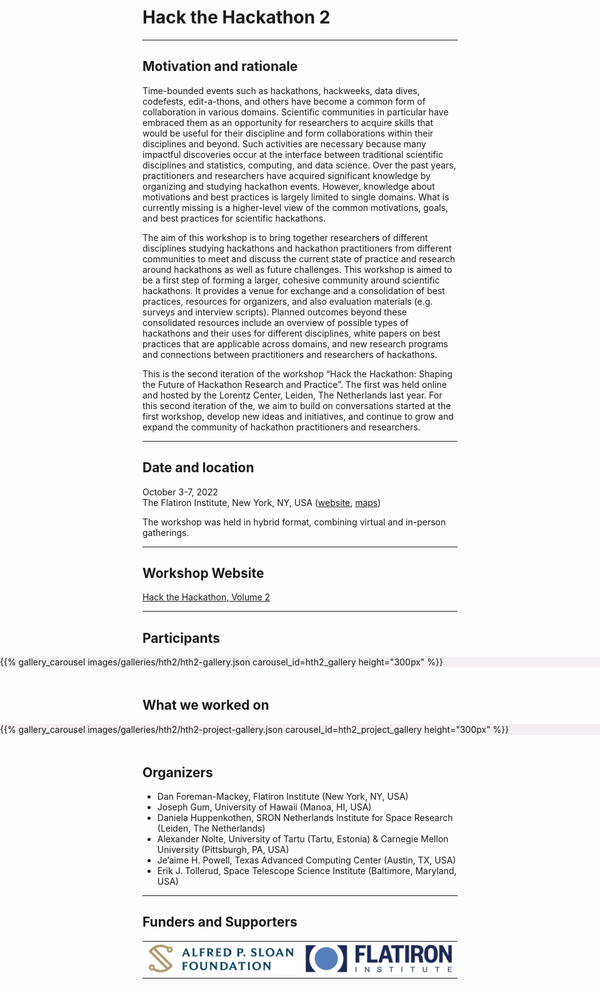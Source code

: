 <!--
.. title: Hack the Hackathon vol. 2
.. slug: events/hth2
.. hide_title: false
.. date: 2024-11-21 19:31:58 UTC
.. tags: 
.. category: 
.. link: 
.. description: 
.. type: text
-->

# Hack the Hackathon 2

---

## Motivation and rationale
Time-bounded events such as hackathons, hackweeks, data dives, codefests, edit-a-thons, and others have become a common form of collaboration in various domains. Scientific communities in particular have embraced them as an opportunity for researchers to acquire skills that would be useful for their discipline and form collaborations within their disciplines and beyond. Such activities are necessary because many impactful discoveries occur at the interface between traditional scientific disciplines and statistics, computing, and data science. Over the past years, practitioners and researchers have acquired significant knowledge by organizing and studying hackathon events. However, knowledge about motivations and best practices is largely limited to single domains. What is currently missing is a higher-level view of the common motivations, goals, and best practices for scientific hackathons.

The aim of this workshop is to bring together researchers of different disciplines studying hackathons and hackathon practitioners from different communities to meet and discuss the current state of practice and research around hackathons as well as future challenges. This workshop is aimed to be a first step of forming a larger, cohesive community around scientific hackathons. It provides a venue for exchange and a consolidation of best practices, resources for organizers, and also evaluation materials (e.g. surveys and interview scripts). Planned outcomes beyond these consolidated resources include an overview of possible types of hackathons and their uses for different disciplines, white papers on best practices that are applicable across domains, and new research programs and connections between practitioners and researchers of hackathons.

This is the second iteration of the workshop “Hack the Hackathon: Shaping the Future of Hackathon Research and Practice”. The first was held online and hosted by the Lorentz Center, Leiden, The Netherlands last year. For this second iteration of the, we aim to build on conversations started at the first workshop, develop new ideas and initiatives, and continue to grow and expand the community of hackathon practitioners and researchers.

---

## Date and location
October 3-7, 2022  
The Flatiron Institute, New York, NY, USA ([website](https://www.simonsfoundation.org/flatiron/), [maps](https://maps.app.goo.gl/haZasUQKMuMes5QQ7))

The workshop was held in hybrid format, combining virtual and in-person gatherings.

---

## Workshop Website
[Hack the Hackathon, Volume 2](https://indico.flatironinstitute.org/event/3157/)

---

## Participants
<section class="py-5" id="resources" style="background-color: #f3eff2; margin-left: calc(-50vw + 50%); margin-right: calc(-50vw + 50%); width: 100vw; margin-bottom: 3rem;">
{{% gallery_carousel images/galleries/hth2/hth2-gallery.json carousel_id=hth2_gallery height="300px" %}}
</section>

## What we worked on
<section class="py-5" id="resources" style="background-color: #f3eff2; margin-left: calc(-50vw + 50%); margin-right: calc(-50vw + 50%); width: 100vw; margin-bottom: 3rem;">
{{% gallery_carousel images/galleries/hth2/hth2-project-gallery.json carousel_id=hth2_project_gallery height="300px" %}}
</section>

## Organizers
- Dan Foreman-Mackey, Flatiron Institute (New York, NY, USA)
- Joseph Gum, University of Hawaii (Manoa, HI, USA)
- Daniela Huppenkothen, SRON Netherlands Institute for Space Research (Leiden, The Netherlands)
- Alexander Nolte, University of Tartu (Tartu, Estonia) & Carnegie Mellon University (Pittsburgh, PA, USA)
- Je’aime H. Powell, Texas Advanced Computing Center (Austin, TX, USA)
- Erik J. Tollerud, Space Telescope Science Institute (Baltimore, Maryland, USA)

---

## Funders and Supporters

<table>
  <tr>
    <td><a href="https://sloan.org/" target="_blank" class="logo-link"><img class="logo" src="/images/funders/sloan-foundation.png" alt="Alfred P. Sloan Foundation"/></a></td>
    <td><a href="https://www.simonsfoundation.org/flatiron/" target="_blank" class="logo-link"><img class="logo" src="/images/funders/flatiron-institute.png" alt="Flatiron Institute"/></a></td>
  </tr>
</table>